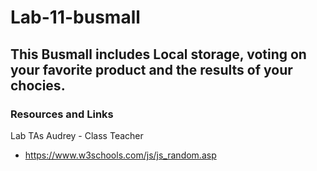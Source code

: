 # Lab-11-busmall

## This Busmall includes Local storage, voting on your favorite product and the results of your chocies. 

### Resources and Links
 Lab TAs
 Audrey - Class Teacher
 - https://www.w3schools.com/js/js_random.asp
 
